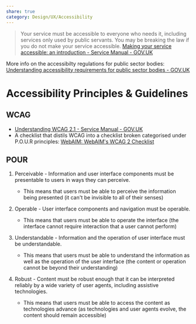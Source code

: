 ```yaml
---
share: true
category: Design/UX/Accessibility
---
```


> Your service must be accessible to everyone who needs it, including services only used by public servants. You may be breaking the law if you do not make your service accessible.
[Making your service accessible: an introduction - Service Manual - GOV.UK](https://www.gov.uk/service-manual/helping-people-to-use-your-service/making-your-service-accessible-an-introduction)

More info on the accessibilty regulations for public sector bodies: [Understanding accessibility requirements for public sector bodies - GOV.UK](https://www.gov.uk/guidance/accessibility-requirements-for-public-sector-websites-and-apps)

# Accessibility Principles & Guidelines

## WCAG 
- [Understanding WCAG 2.1 - Service Manual - GOV.UK](https://www.gov.uk/service-manual/helping-people-to-use-your-service/understanding-wcag)
- A checklist that distils WCAG into a checklist broken categorised under P.O.U.R principles: [WebAIM: WebAIM's WCAG 2 Checklist](https://webaim.org/standards/wcag/checklist)

## POUR
1.  Perceivable - Information and user interface components must be presentable to users in ways they can perceive.
    -   This means that users must be able to perceive the information being presented (it can't be invisible to all of their senses)

2.  Operable - User interface components and navigation must be operable.
    -   This means that users must be able to operate the interface (the interface cannot require interaction that a user cannot perform)

3.  Understandable - Information and the operation of user interface must be understandable.
    -   This means that users must be able to understand the information as well as the operation of the user interface (the content or operation cannot be beyond their understanding)

4.  Robust - Content must be robust enough that it can be interpreted reliably by a wide variety of user agents, including assistive technologies.
    -   This means that users must be able to access the content as technologies advance (as technologies and user agents evolve, the content should remain accessible)

